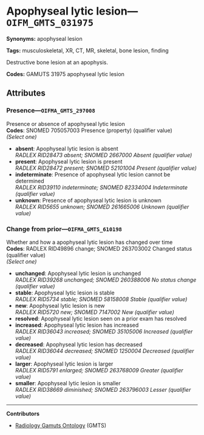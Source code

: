 # Apophyseal lytic lesion—`OIFM_GMTS_031975`

**Synonyms:** apophyseal lesion

**Tags:** musculoskeletal, XR, CT, MR, skeletal, bone lesion, finding

Destructive bone lesion at an apophysis.

**Codes:** GAMUTS 31975 apophyseal lytic lesion

## Attributes

### Presence—`OIFMA_GMTS_297008`

Presence or absence of apophyseal lytic lesion  
**Codes**: SNOMED 705057003 Presence (property) (qualifier value)  
*(Select one)*

- **absent**: Apophyseal lytic lesion is absent  
_RADLEX RID28473 absent; SNOMED 2667000 Absent (qualifier value)_
- **present**: Apophyseal lytic lesion is present  
_RADLEX RID28472 present; SNOMED 52101004 Present (qualifier value)_
- **indeterminate**: Presence of apophyseal lytic lesion cannot be determined  
_RADLEX RID39110 indeterminate; SNOMED 82334004 Indeterminate (qualifier value)_
- **unknown**: Presence of apophyseal lytic lesion is unknown  
_RADLEX RID5655 unknown; SNOMED 261665006 Unknown (qualifier value)_

### Change from prior—`OIFMA_GMTS_610198`

Whether and how a apophyseal lytic lesion has changed over time  
**Codes**: RADLEX RID49896 change; SNOMED 263703002 Changed status (qualifier value)  
*(Select one)*

- **unchanged**: Apophyseal lytic lesion is unchanged  
_RADLEX RID39268 unchanged; SNOMED 260388006 No status change (qualifier value)_
- **stable**: Apophyseal lytic lesion is stable  
_RADLEX RID5734 stable; SNOMED 58158008 Stable (qualifier value)_
- **new**: Apophyseal lytic lesion is new  
_RADLEX RID5720 new; SNOMED 7147002 New (qualifier value)_
- **resolved**: Apophyseal lytic lesion seen on a prior exam has resolved  
- **increased**: Apophyseal lytic lesion has increased  
_RADLEX RID36043 increased; SNOMED 35105006 Increased (qualifier value)_
- **decreased**: Apophyseal lytic lesion has decreased  
_RADLEX RID36044 decreased; SNOMED 1250004 Decreased (qualifier value)_
- **larger**: Apophyseal lytic lesion is larger  
_RADLEX RID5791 enlarged; SNOMED 263768009 Greater (qualifier value)_
- **smaller**: Apophyseal lytic lesion is smaller  
_RADLEX RID38669 diminished; SNOMED 263796003 Lesser (qualifier value)_

---

**Contributors**

- [Radiology Gamuts Ontology](https://gamuts.net/) (GMTS)